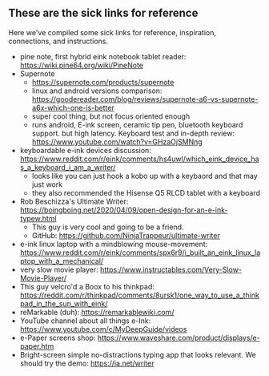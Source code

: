 ## These are the sick links for reference

Here we've compiled some sick links for reference, inspiration, connections, and instructions.

* pine note, first hybrid eink notebook tablet reader: https://wiki.pine64.org/wiki/PineNote
* Supernote
    * https://supernote.com/products/supernote
    * linux and android versions comparison: https://goodereader.com/blog/reviews/supernote-a6-vs-supernote-a6x-which-one-is-better
    * super cool thing, but not focus oriented enough
    * runs android, E-ink screen, ceramic tip pen, bluetooth keyboard support. but high latency.
    Keyboard test and in-depth review: https://www.youtube.com/watch?v=GHzaOjSMNng
* keyboardable e-ink devices discussion: https://www.reddit.com/r/eink/comments/hs4uwl/which_eink_device_has_a_keyboard_i_am_a_writer/
    * looks like you can just hook a kobo up with a keybaord and that may just work
    * they also recommended the Hisense Q5 RLCD tablet with a keyboard
* Rob Beschizza's Ultimate Writer: https://boingboing.net/2020/04/09/open-design-for-an-e-ink-typew.html
    * This guy is very cool and going to be a friend.
    * GitHub: https://github.com/NinjaTrappeur/ultimate-writer
* e-ink linux laptop with a mindblowing mouse-movement: https://www.reddit.com/r/eink/comments/spx6r9/i_built_an_eink_linux_laptop_with_a_mechanical/
* very slow movie player: https://www.instructables.com/Very-Slow-Movie-Player/
* This guy velcro'd a Boox to his thinkpad: https://reddit.com/r/thinkpad/comments/8ursk1/one_way_to_use_a_thinkpad_in_the_sun_with_eink/
* reMarkable (duh): https://remarkablewiki.com/ 
* YouTube channel about all things e-Ink: https://www.youtube.com/c/MyDeepGuide/videos
* e-Paper screens shop: https://www.waveshare.com/product/displays/e-paper.htm
* Bright-screen simple no-distractions typing app that looks relevant. We should try the demo: https://ia.net/writer